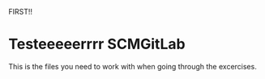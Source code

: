 FIRST!!

Testeeeeerrrr
 SCMGitLab
=========
This is the files you need to work with when going through the excercises.
